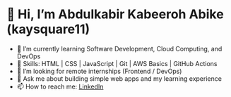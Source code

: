 # 👋 Hi, I’m Abdulkabir Kabeeroh Abike (kaysquare11)

- 🔭 I’m currently learning Software Development, Cloud Computing, and DevOps
- 🌱 Skills: HTML | CSS | JavaScript | Git | AWS Basics | GitHub Actions
- 👯 I’m looking for remote internships (Frontend / DevOps)
- 💬 Ask me about building simple web apps and my learning experience
- 📫 How to reach me: [LinkedIn](https://www.linkedin.com/in/abdulkabir-kabeeroh-abike-81ab66353)
